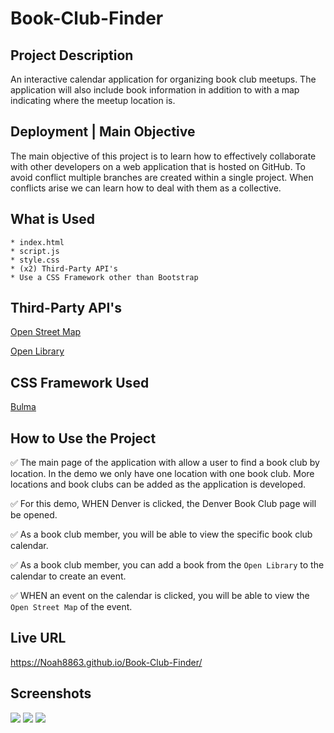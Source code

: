 # Book-Club-Finder

## Project Description

An interactive calendar application for organizing book club meetups. The application will also include book information in addition to with a map indicating where the meetup location is.

## Deployment | Main Objective

The main objective of this project is to learn how to effectively collaborate with other developers on a web application that is hosted on GitHub. To avoid conflict multiple branches are created within a single project. When conflicts arise we can learn how to deal with them as a collective.

## What is Used

    * index.html
    * script.js
    * style.css
    * (x2) Third-Party API's 
    * Use a CSS Framework other than Bootstrap

## Third-Party API's

[Open Street Map](https://wiki.openstreetmap.org/wiki/API_v0.6)

[Open Library](https://www.programmableweb.com/api/open-library-books-rest-api)

## CSS Framework Used

[Bulma](https://bulma.io/)

## How to Use the Project

✅ The main page of the application with allow a user to find a book club by location. In the demo we only have one location with one book club. More locations and book clubs can be added as the application is developed.

✅ For this demo, WHEN Denver is clicked, the Denver Book Club page will be opened. 

✅ As a book club member, you will be able to view the specific book club calendar.

✅ As a book club member, you can add a book from the `Open Library` to the calendar to create an event.

✅ WHEN an event on the calendar is clicked, you will be able to view the `Open Street Map` of the event.

## Live URL
https://Noah8863.github.io/Book-Club-Finder/

## Screenshots
![](images/homePage.PNG)
![](images/administratorPage.PNG)
![](images/calendarPage.PNG)
